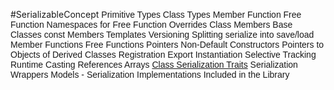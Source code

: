 #SerializableConcept
<span style='font-family:Arial,Verdana,sans-serif;line-height:normal'>Primitive Types
Class Types
Member Function
Free Function
Namespaces for Free Function Overrides
Class Members
Base Classes
const Members
Templates
Versioning
Splitting serialize into save/load
Member Functions
Free Functions
Pointers
Non-Default Constructors
Pointers to Objects of Derived Classes
Registration
Export
Instantiation
Selective Tracking
Runtime Casting
References
Arrays
[Class Serialization Traits](https://sites.google.com/site/boostjp/document/boostserialization/reference/serializableconcept/class-serialization-traits)
Serialization Wrappers
Models - Serialization Implementations Included in the Library
</span>